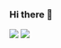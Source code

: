 ### Hi there 👋

<!--
**sasharevzin/sasharevzin** is a ✨ _special_ ✨ repository because its `README.md` (this file) appears on your GitHub profile.

Here are some ideas to get you started:

- 🔭 I’m currently working on ...
- 🌱 I’m currently learning ...
- 👯 I’m looking to collaborate on ...
- 🤔 I’m looking for help with ...
- 💬 Ask me about ...
- 📫 How to reach me: ...
- 😄 Pronouns: ...
- ⚡ Fun fact: ...
-->

![](https://yusufozturk.vercel.app/api?username=sasharevzin&hide_title=true&include_all_commits=true&count_private=true&show_icons=true) ![](https://yusufozturk.vercel.app/api/top-langs/?username=sasharevzin&layout=compact&langs_count=10&hide=apacheconf,coffeescript)

<!--START_SECTION:waka-->
<!--
```text
Ruby         3 hrs 47 mins   █████████████▒░░░░░░░░░░░   52.72 % 
YAML         1 hr 4 mins     ███▓░░░░░░░░░░░░░░░░░░░░░   14.98 % 
ERB          41 mins         ██▒░░░░░░░░░░░░░░░░░░░░░░   09.58 % 
JavaScript   30 mins         █▓░░░░░░░░░░░░░░░░░░░░░░░   07.08 % 
Other        19 mins         █░░░░░░░░░░░░░░░░░░░░░░░░   04.54 % 
```
-->
<!--END_SECTION:waka-->
